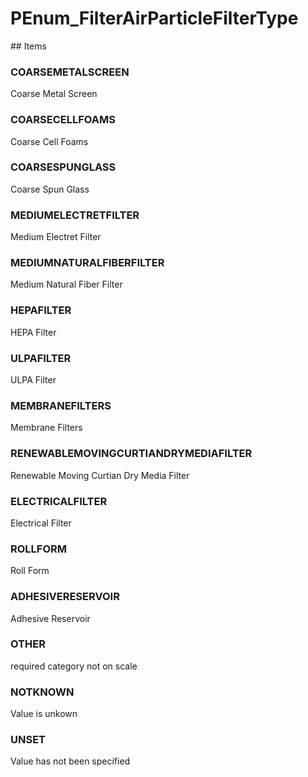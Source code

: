 # PEnum_FilterAirParticleFilterType

<!-- end of definition -->## Items

### COARSEMETALSCREEN
Coarse Metal Screen

### COARSECELLFOAMS
Coarse Cell Foams

### COARSESPUNGLASS
Coarse Spun Glass

### MEDIUMELECTRETFILTER
Medium Electret Filter

### MEDIUMNATURALFIBERFILTER
Medium Natural Fiber Filter

### HEPAFILTER
HEPA Filter

### ULPAFILTER
ULPA Filter

### MEMBRANEFILTERS
Membrane Filters

### RENEWABLEMOVINGCURTIANDRYMEDIAFILTER
Renewable Moving Curtian Dry Media Filter

### ELECTRICALFILTER
Electrical Filter

### ROLLFORM
Roll Form

### ADHESIVERESERVOIR
Adhesive Reservoir

### OTHER
required category not on scale

### NOTKNOWN
Value is unkown

### UNSET
Value has not been specified
